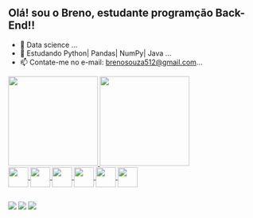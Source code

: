 ## Olá! sou o Breno, estudante programção Back-End!!

- 🔭 Data science ...
- 🌱 Estudando Python| Pandas| NumPy| Java ...
- 📫 Contate-me no e-mail: brenosouza512@gmail.com...

<div>
<a href="https://https://github.com/Bren0512">
<img height="180em" src="https://github-readme-stats.vercel.app/api?username=bren0512&show_icons=true&theme=tokyonight&count_private=true"/>
<img height="180em" src ="https://github-readme-stats.vercel.app/api/top-langs/?username=bren0512&layout=compact&theme=tokyonight&hide"
<div>

<div style="display: inline_block">
<img align="center" heigth="30" width="40" src="https://cdn.jsdelivr.net/gh/devicons/devicon/icons/python/python-original.svg"/>
<img align="center" heigth="30" width="40" src="https://cdn.jsdelivr.net/gh/devicons/devicon/icons/pandas/pandas-original-wordmark.svg"/>
<img align="center" heigth="30" width="40" src="https://cdn.jsdelivr.net/gh/devicons/devicon/icons/mysql/mysql-original.svg"/>
<img align="center" heigth="30" width="40" src="https://cdn.jsdelivr.net/gh/devicons/devicon/icons/java/java-original.svg" />
<img align="center" heigth="30" width="40" src="https://cdn.jsdelivr.net/gh/devicons/devicon/icons/html5/html5-original.svg"/>
<img align="center" heigth="30" width="40" src="https://cdn.jsdelivr.net/gh/devicons/devicon/icons/css3/css3-original.svg" />
</div>

##

<div style="display: inline_block">
<a href="https://www.linkedin.com/in/breno-sz/" target="_blank"><img src="https://img.shields.io/badge/LinkedIn-0077B5?style=for-the-badge&logo=linkedin&logoColor=white"></a>
<a href="" target="_blank"><img src="https://img.shields.io/badge/Discord-7289DA?style=for-the-badge&logo=discord&logoColor=white" target="_blank"/></a>
<a href="mailton:brenosouza512@gmail.com" target="_blank"><img src="https://img.shields.io/badge/Gmail-D14836?style=for-the-badge&logo=gmail&logoColor=white" target="_blank"></a>
<div>
